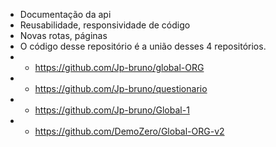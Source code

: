 - Documentação da api
- Reusabilidade, responsividade de código
- Novas rotas, páginas
- O código desse repositório é a união desses 4 repositórios.
- - https://github.com/Jp-bruno/global-ORG	
- - https://github.com/Jp-bruno/questionario	
- - https://github.com/Jp-bruno/Global-1 	
- - https://github.com/DemoZero/Global-ORG-v2